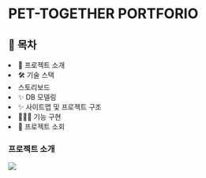 <h1>PET-TOGETHER PORTFORIO</h1>

<h2>📗 목차</h2>

<li>📝 프로젝트 소개</li>
<li>🛠 기술 스택</li>
<li>스토리보드</li>
<li>✨ DB 모델링 </li>
<li>✨ 사이트맵 및 프로젝트 구조 </li>
<li>👨🏻‍💻 기능 구현</li>
<li>🚀 프로젝트 소회</li>


<h3>프로젝트 소개</h3>
<img src="/Users/tan/Documents/GitHub/project 4/src/main/resources/static/assets/img/google.png"/>
